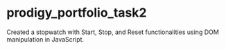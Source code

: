 # prodigy_portfolio_task2
Created a stopwatch with Start, Stop, and Reset functionalities using DOM manipulation in JavaScript.
